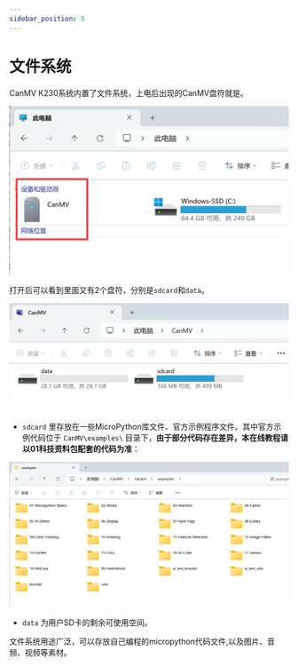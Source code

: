 ```yaml
---
sidebar_position: 5
---
```


# 文件系统
CanMV K230系统内置了文件系统，上电后出现的CanMV盘符就是。

![file_system1](./img/file_system/file_system1.png)

打开后可以看到里面又有2个盘符，分别是`sdcard`和`data`。

![file_system1](./img/file_system/file_system1_1.png)

- `sdcard` 里存放在一些MicroPython库文件、官方示例程序文件。其中官方示例代码位于 `CanMV\examples\` 目录下，**由于部分代码存在差异，本在线教程请以01科技资料包配套的代码为准**：

![file_system1](./img/file_system/file_system2.png)

- `data` 为用户SD卡的剩余可使用空间。

文件系统用途广泛，可以存放自己编程的micropython代码文件,以及图片、音频、视频等素材。